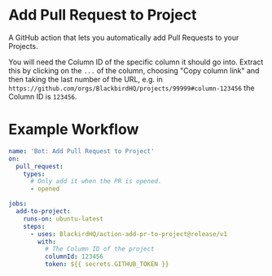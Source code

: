 # Add Pull Request to Project

A GitHub action that lets you automatically add Pull Requests to your Projects.

You will need the Column ID of the specific column it should go into. Extract this by clicking on the `...` of the column, choosing "Copy column link" and then taking the last number of the URL, e.g. in `https://github.com/orgs/BlackbirdHQ/projects/99999#column-123456` the Column ID is `123456`.

# Example Workflow

```yml
name: 'Bot: Add Pull Request to Project'
on:
  pull_request:
    types:
      # Only add it when the PR is opened.
      - opened

jobs:
  add-to-project:
    runs-on: ubuntu-latest
    steps:
      - uses: BlackirdHQ/action-add-pr-to-project@release/v1
        with:
          # The Column ID of the project
          columnId: 123456
          token: ${{ secrets.GITHUB_TOKEN }}
```
